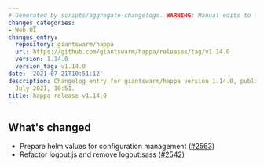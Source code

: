 ```yaml
---
# Generated by scripts/aggregate-changelogs. WARNING: Manual edits to this files will be overwritten.
changes_categories:
- Web UI
changes_entry:
  repository: giantswarm/happa
  url: https://github.com/giantswarm/happa/releases/tag/v1.14.0
  version: 1.14.0
  version_tag: v1.14.0
date: '2021-07-21T10:51:12'
description: Changelog entry for giantswarm/happa version 1.14.0, published on 21
  July 2021, 10:51.
title: happa release v1.14.0
---
```


## What's changed

- Prepare helm values for configuration management ([#2563](https://github.com/giantswarm/happa/pull/2563))
- Refactor logout.js and remove logout.sass ([#2542](https://github.com/giantswarm/happa/pull/2542))

